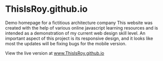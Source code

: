 # ThisIsRoy.github.io
Demo homepage for a fictitious architecture company
This website was created with the help of various online javascript learning resources and is intended as a demonstration of my current web design skill level. 
An important aspect of this project is its responsive design, and it looks like most the updates will be fixing bugs for the mobile version.

View the live version at www.ThisIsRoy.github.io
